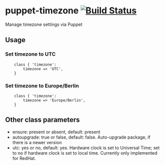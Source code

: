 # puppet-timezone [![Build Status](https://secure.travis-ci.org/saz/puppet-timezone.png)](http://travis-ci.org/saz/puppet-timezone)

Manage timezone settings via Puppet

## Usage

### Set timezone to UTC
```
    class { 'timezone':
        timezone => 'UTC',
    }
```

### Set timezone to Europe/Berlin
```
    class { 'timezone':
        timezone => 'Europe/Berlin',
    }
```

## Other class parameters
* ensure: present or absent, default: present
* autoupgrade: true or false, default: false. Auto-upgrade package, if there is a newer version
* utc: yes or no, default: yes. Hardware clock is set to Universal Time; set to no if hardware clock is set to local time. Currently only implemented for RedHat.
